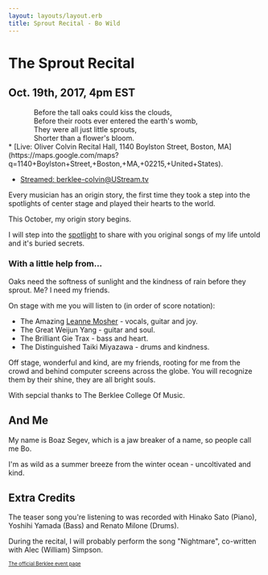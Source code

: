 ```yaml
---
layout: layouts/layout.erb
title: Sprout Recital - Bo Wild
---
```

# The Sprout Recital

## Oct. 19th, 2017, 4pm EST

<div style='text-align:left; padding:0 0 0 10%;' data-play:"go">
Before the tall oaks could kiss the clouds,<BR />
Before their roots ever entered the earth's womb,<BR />
They were all just little sprouts,<BR />
Shorter than a flower's bloom.
</div>
 * [Live: Oliver Colvin Recital Hall, 1140 Boylston Street, Boston, MA](https://maps.google.com/maps?q=1140+Boylston+Street,+Boston,+MA,+02215,+United+States).

 * [Streamed: berklee-colvin@UStream.tv](http://www.ustream.tv/channel/berklee-colvin)

Every musician has an origin story, the first time they took a step into the spotlights of center stage and played their hearts to the world.

This October, my origin story begins.

I will step into the [spotlight](/media/lost_soul.m4a "play: Lost Soul") to share with you original songs of my life untold and it's buried secrets.

### With a little help from...

Oaks need the softness of sunlight and the kindness of rain before they sprout. Me? I need my friends.

On stage with me you will listen to (in order of score notation):

* The Amazing [Leanne Mosher](https://lmoser12.wixsite.com/leannemoser/music) - vocals, guitar and joy.
* The Great Weijun Yang - guitar and soul.
* The Brilliant Gie Trax - bass and heart.
* The Distinguished Taiki Miyazawa - drums and kindness.
 
Off stage, wonderful and kind, are my friends, rooting for me from the crowd and behind computer screens across the globe. You will recognize them by their shine, they are all bright souls.

With sepcial thanks to The Berklee College Of Music.

## And Me

My name is Boaz Segev, which is a jaw breaker of a name, so people call me Bo.

I'm as wild as a summer breeze from the winter ocean - uncoltivated and kind.

## Extra Credits

The teaser song you're listening to was recorded with Hinako Sato (Piano), Yoshihi Yamada (Bass) and Renato Milone (Drums).

During the recital, I will probably perform the song "Nightmare", co-written with Alec (William) Simpson.

<a href='https://www.berklee.edu/events/boaz-segev-bo-wild' style='font-size: 0.7em'>The official Berklee event page</a>
